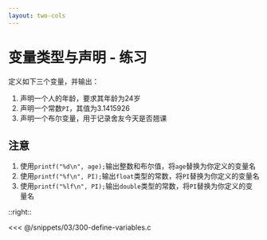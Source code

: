 ```yaml
---
layout: two-cols
---
```


# 变量类型与声明 - 练习

定义如下三个变量，并输出：
1. 声明一个人的年龄，要求其年龄为24岁
2. 声明一个常数`PI`，其值为3.1415926
3. 声明一个布尔变量，用于记录舍友今天是否翘课

## 注意

1. 使用`printf("%d\n", age);`输出整数和布尔值，将`age`替换为你定义的变量名
2. 使用`printf("%f\n", PI);`输出`float`类型的常数，将`PI`替换为你定义的变量名
3. 使用`printf("%lf\n", PI);`输出`double`类型的常数，将`PI`替换为你定义的变量名

::right::

<div class="pl-10" v-click>

<<< @/snippets/03/300-define-variables.c

</div>
